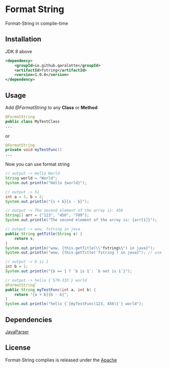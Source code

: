 # Format String

Format-String in compile-time

## Installation

JDK 8 above

```` xml
<dependency>
    <groupId>io.github.qaralotte</groupId>
    <artifactId>fstring</artifactId>
    <version>1.0.0</version>
</dependency>
````

## Usage

Add *@FormatString* to any **Class** or **Method**
```` java
@FormatString
public class MyTestClass
...

````

or

```` java
@FormatString
private void myTestFunc()
...
````

Now you can use format string

```` java
// output -> Hello World
String world = "World";
System.out.println("Hello {world}");

// output -> 51
int a = 3, b = 2;
System.out.println("{s + b}{s - b}");

// output -> The second element of the array is: 456
String[] arr = {"123", "456", "789"};
System.out.println("The second element of the array is: {arr[1]}");

// output -> wow, fstring in java
public String getTitle(String s) {
    return s;
}
System.out.println("wow, {this.getTitle(\\"fstring\\") in java}");
System.out.println("wow, {this.getTitle(`fstring`) in java}"); // use ` instead of "

// output -> b is 1
int b = 1;
System.out.println("{b == 1 ? `b is 1`: `b not is 1`}");

// output -> hello {`579-333`} world
@FormatString`
public String myTestFunc(int a, int b) {
    return "{a + b}{b - b}";
}
System.out.println("hello {`{myTestFunc(123, 456)}`} world");
````

## Dependencies
[JavaParser](https://github.com/javaparser/javaparser)

## License

Format-String complies is released under the [Apache](https://github.com/qaralotte/fstring/blob/master/LICENSE)

